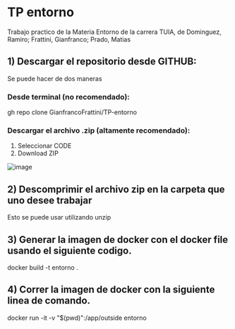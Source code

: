 # TP entorno
Trabajo practico de la Materia Entorno de la carrera TUIA, de Dominguez, Ramiro; Frattini, Gianfranco; Prado, Matias

## 1) Descargar el repositorio desde GITHUB:

Se puede hacer de dos maneras 

### Desde terminal (no recomendado):
gh repo clone GianfrancoFrattini/TP-entorno

### Descargar el archivo .zip (altamente recomendado): 

1) Seleccionar CODE
2) Download ZIP

![image](https://github.com/GianfrancoFrattini/TP-entorno/assets/105806173/675f782f-ea88-4fec-9049-bff27d3c34bb)

## 2) Descomprimir el archivo zip en la carpeta que uno desee trabajar

Esto se puede usar utilizando unzip

## 3) Generar la imagen de docker con el docker file usando el siguiente codigo.

docker build -t entorno .

## 4) Correr la imagen de docker con la siguiente linea de comando.

docker run -it -v "$(pwd)":/app/outside entorno

